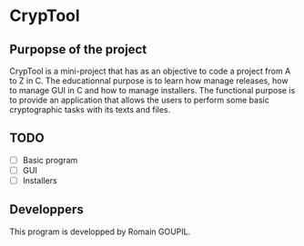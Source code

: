 # CrypTool

## Purpopse of the project
CrypTool is a mini-project that has as an objective to code a project from A to Z in C. The educationnal purpose is to learn how manage releases, how to manage GUI in C and how to manage installers.
The functional purpose is to provide an application that allows the users to perform some basic cryptographic tasks with its texts and files.

## TODO
 - [ ] Basic program
 - [ ] GUI
 - [ ] Installers
 
## Developpers
This program is developped by Romain GOUPIL.
